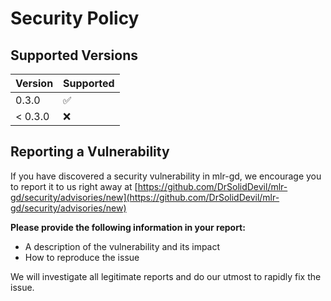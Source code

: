 # Security Policy

## Supported Versions


| Version | Supported          |
| ------- | ------------------ |
| 0.3.0   | ✅ |
| < 0.3.0   | ❌                |

## Reporting a Vulnerability

If you have discovered a security vulnerability in mlr-gd, we encourage you to report it to us right away at [https://github.com/DrSolidDevil/mlr-gd/security/advisories/new](https://github.com/DrSolidDevil/mlr-gd/security/advisories/new)

**Please provide the following information in your report:**
* A description of the vulnerability and its impact
* How to reproduce the issue

We will investigate all legitimate reports and do our utmost to rapidly fix the issue.
